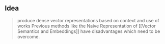 ## Idea
>produce dense vector representations based on context and use of works
>Previous methods like the Naive Representation of [[Vector Semantics and Embeddings]] have disadvantages which need to be overcome.  